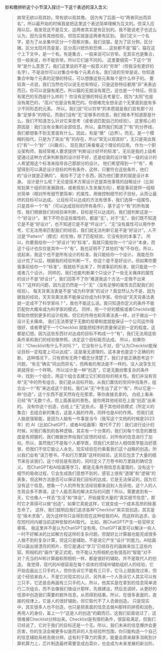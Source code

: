 妙和徼辨析这个小节深入探讨一下这个表述的深入含义:
>  故常无欲以观其妙。常有欲以观其徼。
因为有了后面一句“两者同出而异名”，所以最开始的时候我是把这里这个表述简单理解为互文的。但深入应用以后，我发现这不是互文，这两者其实是有区别的。我不能说老子也这么认为，因为没有其他校验，但现实就是这两者有区别。
我们定义一个名字，是为了从全集中区分一个观察对象。我们说猫，是为了区分狗，区分猪，区分太阳月亮星星，区分高兴悲伤和恐惧……这些都不是“猫”。猫在这个上下文中，是一个有。有是集合，一般来说可以穷举。无其实也是集合，但一般来说，你不能穷举。所以它们是不同的。
这里要细究一下这个“穷举“是什么意思了。我们这里说的不是一般意义的“穷举”（但我没有更好的名字），不是说你可以对集合中每个元素点名，我们说的穷举是说，你知道集合中每个元素的足够的特征，可以想像这些元素每个是什么样子的。
要较真一点说，我们当然也可以说无也有特征，只是这些特征都用“非”来表达而已。你可以说猫有尾巴，所以猫的无就没有尾巴，这也是一个特征。但没有尾巴的东西是什么样的？
你没有足够的特征去考量它，因为“太阳”也是没有尾巴的，“高兴”也是没有尾巴的。你很难完全想全这个无里面到底有多少不同形态的元素。
所以，我们说“可以穷举”的本质就是我们具有那个对象“足够多”的特征。而我们没有“无”足够多的信息，我们根本不知道那是什么。我们不知道怎么针对它来思考（或者说匹配自己的经验）。
这里核心的原因是：我们没有全集的全部信息。所以，虽然我们知道了“有”的分界线，我们都想象不到无里面有什么。因此，有是“缴”（边界）。而无，是一个模糊的指代，只是为了突出“有”的存在，所以“常无以观其妙”，无只是突出我们“有”一个“妙”（兴趣点）。
现在我们来看看这个理论的应用。
作为一个职业架构师，我经常被人要求提供“判断设计好坏的标准”。无论是我的上级希望通过这种方式来判断我的设计好不好，还是给我的设计做下一级的设计的人希望用这个标准来指导自己那部分的设计。
他们希望得到一个“有”，希望得到可以满足设计目标的所有条件，这样，只要符合这些条件，他们的“设计就是正确的”。
我给不了这个东西，因为他们要求的就是设计本身。
设计是什么呢？无论是技术方案设计还是其他事情的战略设计（比如规划某个组织的发展路线，或者规划人生发展方向），都是事前提供一组相对简单（相对所有细节更简单）的属性，用做控制细节的子目标，从而让最终的目标可以达成。
让目标可以达成的方法有很多，我们选择一组属性，只是其中一个“有”（可以达成目标的所有条件），基于这个“有”的所有属性，我们根据我们的经验来判断，目标是可以达成的，我们就判断这是一个“好设计”。
剩下不符合这些属性的，都是“无”，对于“无”，我们既不知道它是不是“好设计”，也不知道它是不是“坏设计”。“无”没有属性可以用作参考，它无法用来匹配我们的经验，我们就无法判断它是不是“好设计”。人不过是“Pattern”（模式）的生物，除了匹配经验，它没有别的本事了。
所以，你要我给你一个“好设计”的“标准”，我就只能给你一个“设计”本身，而这个设计也仅仅是其中一个“有”，我也证明不了其他的“有”不存在。所以，说起来，我这个也不是所有设计的标准，我只能给你一个设计。
我能在你设计完了以后，根据我的经验判断一下，你这个是不是好设计。但如果你要我事前给你一个“标准”，我就给不出来了，所谓事前的标准，就只能是一个或者几个设计。
同样的，我们也能判断某个只设计了一些无关痛痒的属性的设计不是“好设计”，我们回答不了你“难道我这个方法一定做不出来吗？”这样的问题，因为这仍然是一个“无”（没有足够的属性去匹配我们的经验）。
每天背乘法表是不是“成为科学家”的设计？我显然认为不是，因为据我的经验，天天背乘法表不能保证你成为科学家。但你说“天天背乘法表就一定成不了科学家吗？”，我也不能这么说。我只知道你定义的条件不能匹配你大概率成为科学家的模式。
同样，用一个好的模板或者Checklist能帮助你想到更多的设计视角，但它的作用也和背乘法表一样，对于做出一个设计无关痛痒。
我们无法寄望于无数的规章制度就能保证一个公司运作得很好，或者寄望于一个Checklist
就能把程序的质量保证到一定的程度。这都是幻想。因为这些东西针对达成的目标不构成一个“有”，我们无法用这些条件来和我们的经验做参照，决定这个目标能否达成。
所以，如果你问：“Checklist有什么不对吗？”，它没有什么不对，但“认为Checklist能保证目标一定程度上可以达成”，这是毫无道理的。这本身也是这个正确的判断。
这种情况下，只有把有无两个概念分清楚了，我们才能正确思考这个问题。“有无”确实“同出而异名”，但两者的用法是不一样的。没人说孪生兄弟就得长一个样啊。
所以设计是一种“创造”，它是无数纷繁复杂的条件中，找到一个组合，用这个组合去建立它们和目标的相关性。我们并没有穷举“无”中的所有组合，我们是从目标开始，从我们置信的空间中找条件，组合出一个“有”来达成这个目标。我们从“无”中生出了这个“有”，所以它是一种“创造”，这个东西不是天然存在在那里，等你直接去拿的。
白纸上看来已经“有”无数个点，但上面美丽的景色，是你用其他经验在上面“创造”出来的。
没有你这个创造，白纸上“无”这些点。
基于其他经验模式（所定义的集合）去组合新的集合，这是人脑的作用，同样也是AI的作用。
但我们说人脑是强智能，是因为人脑有一件事是当今（我写这个文档的时候是2023年）的
AI（比如ChatGPT，或者AI绘画等）取代不了的：我们进行设计的时候，对我们看到的各种逻辑，其实有一个分类的，我们对每个信息的置信度是有把握的，我们根据世界给我们反馈的经验，对所有的信息进行了加权。所以，虽然我们不是每个人都学医，但我们大部分人相信医学能治好感冒，但我们不信它能让人永生。现实经验在约束着我们这个战略的创造。所以我们会有“读万卷书，不如行万里路”这样的经验，这背后包含了大量的细节来告诉我们，这个经验是有效的，同时定义了万卷书和万里路的确切含义。
而ChatGPT和AI绘画等学习，都是无条件用信息去灌溉的，没有这个细节的吸收过程，它会生成我们意想不到的，感官上很有“道理”和“逻辑”的表象，但这种方法是否可以保证我们目标的达成，它是无法保证的，因为它没有这个信息。想象一个人的所有生活经验都来自别人告诉他，这个人的人生观会多不靠谱，这个人能否真的解决实际的问题？所以，需要直到有一天，它也像人一样去“生活”和“体会”，开始接受大量的“真实细节信息”，那时它才真得可以做“创造”。如果它真能这样，它就变成一个成本高昂的硅基生命了。
这样，我们就明白我们追求各种“Checklist”来实现创造，其实是在“缘木求鱼”，因为这样你只会得到现在这种低智的AI。而这样的追求，会在短时间内被当前这种低智的AI取代。
比如，用ChatGPT产生一些官样文章等。
> 我这里并不是认为ChatGPT没有用。ChatGPT甚至可以解决一些人一时不好解决的比如解方程这样的复杂问题。但就好比计算器也能完成很多人做不到的复杂计算，但这只是辅助，不是说它产生“设计”的能力。AI绘画可以画出很漂亮的照片，但它是通过“学习”已经存在的画做来加工这些内容。照相机的“画作”更正式呢，你不能认为照相机也有很高的“智能”对不对？先当的AI和计算器和照相机一样，都是很好的辅助，并不是取代人的创造。
我觉得，现代的AI很容易在每个具体的领域中辅助组织人的经验，它开始会画出三只手的人，但你告诉它不能有三只手，它马上就能改过来，但这个经验来自人，不是它对现实的认识，另外来一个人告诉它人其实可以有三只手，它还是会再画有三只手的人。所以，他其实是在拿到的信息简单进行二次组合，而不会像我们做设计那样，先做建设，然后去调研，从更好的信源中创造我们需要的额外信息，从而得到结果。所以，在很多表面的，直接的规律上，它是人的很好辅助，但它取代不了人去做创造。
只是现实中，其实很多人也不创造，也只是把表面的信息去做AI那样的拼搭和润色，再用人的身份，盖上一个“这是人的创造”的戳而已，这我们前面说过了，这很难被Checklist分辨出来。Checklist是有限的条件，很容易满足，但我们已经说了，它对于我们的目标还是一个无。所以，我们未来的信息爆炸会更厉害，你的生活会被更多似是而非的人生经验所包围，你只能构造一个自己的信息辅助系统去做分辨。这有利于算力的需求，能量会原来越多消耗到计算机算力上，芯片制造最终需要变成白菜价，也会成为未来发展的新台阶。
